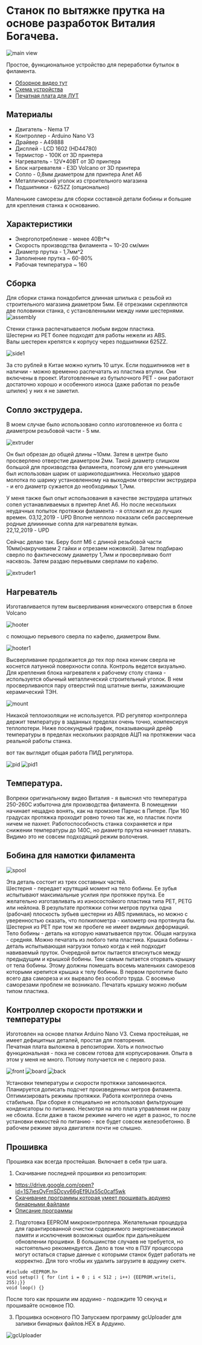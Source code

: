# Cтанок по вытяжке прутка на основе разработок Виталия Богачева.
![main view](img/main.jpg)

Простое, функциональное устройство для переработки бутылок в филамента.  

- [Обзорное видео тут](https://youtu.be/G16bqoB8Z38)
- [Схема устройства](pdf/2019-11-28V1.2.pdf)
- [Печатная плата для ЛУТ](https://drive.google.com/open?id=1dySD1lTDA4rSZQcVADHj6VBQWqIWLeg4)

## Материалы

- Двигатель - Nema 17
- Контроллер - Arduino Nano V3 
- Драйвер - A49888
- Дисплей - LCD 1602 (HD44780)
- Термистор - 100К от 3D принтера
- Нагреватель - 12V*40ВТ от 3D принтера 
- Блок нагревателя -  E3D Volcano от 3D принтера
- Сопло - 0,8мм диаметром для принтера Anet A6
- Металлический уголок из строительного магазина 
- Подшипники - 625ZZ (опционально)

Маленькие саморезы для сборки составной детали бобины  и большие для крепления станка к основанию. 

## Характеристики 

- Энергопотребление - менее 40Вт*ч
- Скорость производства филамента ~ 10-20 см/мин
- Диаметр прутка - 1,7мм^2
- Заполнение прутка ~ 60-80%
- Рабочая температура ~ 160

## Сборка

Для сборки станка понадобится длинная шпилька с резьбой из строительного магазина диаметром 5мм. 
Её отрезками скрепляются две половинки станка, с установленными между ними шестернями.
![assembly](img/assembly.jpg)

Стенки станка распечатывается любым видом пластика.  
Шестерни из PET более подходят для работы нежели из ABS.  
Валы шестерен крепятся к корпусу через подшипники 625ZZ. 

![side1](img/side1.jpg)

За сто рублей в Китае можно купить 10 штук. Если подшипников нет в наличии - можно временно распечатать из пластика втулки. Они включены в проект. Изготовленные из бутылочного PET - они работают достаточно хорошо и особенного износа (даже работая по резьбе шпилек) у них я не заметил.  

## Сопло экструдера.

В моем случае было использовано сопло изготовленное из болта с диаметром резьбовой части - 5 мм.

![extruder](img/extruder.jpg)

Он был обрезан до общей длины ~10мм. Затем в центре было просверлено отверстие диаметром 2мм. Такой диаметр слишком большой для производства филамента, поэтому для его уменьшения был использован шарик от шарикоподшипника.  Несколько ударов молотка по шарику установленному на выходном отверстии экструдера - и его диаметр сужается до необходимых 1,7мм. 

У меня также был опыт использования в качестве экструдера штатных сопел устанавливаемых в принтер Anet A6. Но после нескольких неудачных попыток протяжки филамента - я отложил их до лучших времен. 
03,12,2019 - UPD 
Вполне неплохо показали себя рассверленые родные длииинные сопла для нагревателя вулкан.  
22,12,2019 - UPD

Сейчас делаю так. Беру болт М6 с длиной резьбовой части 10мм(накручиваем 2 гайки и отрезаем ножовкой). Затем подбираю сверло по фактическому диаметру 1,7мм и просверливаю болт насквозь. Затем раздаю перьевыми сверлами по кафелю. 

![extruder1](img/extruder1.jpg)

## Нагреватель

Изготавливается путем высверливания конического отверстия в блоке Volcano

![hooter](img/hooter.jpg)

с помощью перьевого сверла по кафелю, диаметром 8мм.

![hooter1](img/hooter1.jpg)

Высверливание продолжается до тех пор пока кончик сверла не коснется латунной поверхности сопла. Контроль ведется визуально. 
Для крепления блока нагревателя к рабочему столу станка - используется обычный металлический строительный уголок. В нем просверливаются пару отверстий под штатные винты, зажимающие керамический ТЭН. 

![mount](img/mount.jpg)

Никакой теплоизоляции не используется. PID регулятор контроллера держит температуру в заданных пределах очень точно, компенсируя теплопотери. Ниже посекундный график, показывающий дрейф температуры в пределах нескольких разрядов АЦП на протяжении часа реальной работы станка. 

вот так выглядит общая работа ПИД регулятора. 

![pid](img/pid.jpg)
![pid1](img/pid1.jpg)

## Температура. 
Вопреки оригинальному видео Виталия - я выяснил что температура 250-260С избыточна для производства филамента. В помещении начинает нещадно вонять, как на промзоне Парнас в Питере. При 160 градусах протяжка проходит ровно точно так же, но пластик почти ничем не пахнет.  Работоспособность станка сохраняется и при снижении температуры до 140С, но диаметр прутка начинает плавать. Видимо это не совсем подходящий режим волочения.  

## Бобина для намотки филамента

![spool](img/spool.jpg)

Эта деталь состоит из трех составных частей.  
Шестерня - передает крутящий момент на тело бобины. Ее зубья испытывают максимальные усилия при протяжке прутка. Ее желательно изготавливать из износостойкого пластика типа PET, PETG или нейлона. В результате протяжки сотни метров прутка одна (рабочая) плоскость зубьев шестерни из ABS примялась, но можно с уверенностью сказать, что полкилометра - километр она протянула бы. Шестерня из PET при том же пробеге не имеет видимых деформаций. 
Тело бобины - деталь на которую наматывается пруток. Общая нагрузка - средняя. Можно печатать из любого типа пластика. 
Крышка бобины - деталь испытывающая нагрузки только когда к ней подходит навиваемый пруток. Очередной виток пытается втиснуться между предыдущим и крышкой бобины. Тем самым пытается оторвать крышку от тела бобины. 
Этому должны помешать восемь маленьких саморезов которыми крепится крышка к телу бобины. В первом прототипе было всего два самореза и их вырвало без особого труда.  С восемью саморезами проблем не возникало. Печатать крышку можно любым типом пластика. 

## Контроллер скорости протяжки и температуры

Изготовлен на основе платки Arduino Nano V3.  Схема простейшая, не имеет дефицитных деталей, простая для повторения.  
Печатная плата выложена в репозитории. Хоть и полностью функциональная - пока не совсем готова для корпусирования. Опыта в этом у меня не много. Потому получается не с первого раза.

![front](img/front.jpg)
![board](img/board.jpg)
![back](img/back.jpg)

Установки температуры и скорости протяжки запоминаются. Планируется дописать подсчет произведенных метров филамента. Оптимизировать режимы протяжки. 
Работа контроллера очень стабильна. При сборке я специально не использовал фильтрующие конденсаторы по питанию. Несмотря на это плата управления ни разу не сбоила. Если даже в таком режиме ничего не идет в разнос, то после установки емкостей по питанию - все будет совсем железобетонно. 
В рабочем режиме звука двигателя почти не слышно. 

## Прошивка 
Прошивка как всегда простейшая. Включает в себя три шага. 
1) Скачивание последней прошивки из репозитория: 

- https://drive.google.com/open?id=1S7iesOyFmSDcyv66gEf9Ux55c0caf5wk
- [Скачивание программы которая умеет прошивать ардуино бинарными файлами](https://drive.google.com/open?id=1HEsLZSfcgszGMGvXLtFU6XibcUySJIrJ)
- [Описание программы](http://www.getchip.net/posts/136-gc-uploader-avtomaticheskijj-zagruzchik-hex-fajjlov-dlya-arduino/)

2) Подготовка EEPROM микроконтроллера. 
Желательная процедура для гарантированной очистки содержимого энергонезависимой памяти и исключения возможных ошибок при дальнейшем обновлении прошивки. В большинстве случаев не требуется, но настоятельно рекомендуется. Дело в том что в ПЗУ процессора могут остаться старые данные с которыми станок будет работать не корректно. Для того чтобы их удалить загрузите в ардуину скетч. 

```
#include <EEPROM.h>
void setup() { for (int i = 0 ; i < 512 ; i++) {EEPROM.write(i, 255);}}
void loop() {}
```
После того как прошили им ардуино - подождите 10 секунд и прошивайте основное ПО.

3) Прошивка основного ПО 
Запускаем программу gcUploader для заливки бинарных файлов.HEX в Ардуино.

![gcUploader](img/gcUploader.jpg)
